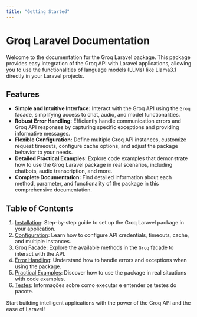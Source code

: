 ```yaml
---
title: "Getting Started"
---
```


# Groq Laravel Documentation

Welcome to the documentation for the Groq Laravel package. This package provides easy integration of the Groq API with Laravel applications, allowing you to use the functionalities of language models (LLMs) like Llama3.1 directly in your Laravel projects.

## Features

* **Simple and Intuitive Interface:** Interact with the Groq API using the `Groq` facade, simplifying access to chat, audio, and model functionalities.
* **Robust Error Handling:** Efficiently handle communication errors and Groq API responses by capturing specific exceptions and providing informative messages.
* **Flexible Configuration:** Define multiple Groq API instances, customize request timeouts, configure cache options, and adjust the package behavior to your needs.
* **Detailed Practical Examples:** Explore code examples that demonstrate how to use the Groq Laravel package in real scenarios, including chatbots, audio transcription, and more.
* **Complete Documentation:** Find detailed information about each method, parameter, and functionality of the package in this comprehensive documentation.

## Table of Contents

1. [Installation](installation.md): Step-by-step guide to set up the Groq Laravel package in your application.
2. [Configuration](configuration.md): Learn how to configure API credentials, timeouts, cache, and multiple instances.
3. [Groq Facade](facade.md): Explore the available methods in the `Groq` facade to interact with the API.
4. [Error Handling](error-handling.md): Understand how to handle errors and exceptions when using the package.
5. [Practical Examples](practical-examples.md): Discover how to use the package in real situations with code examples.
6. [Testes](tests.md): Informações sobre como executar e entender os testes do pacote.

Start building intelligent applications with the power of the Groq API and the ease of Laravel!